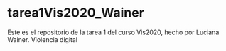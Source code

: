 # tarea1Vis2020_Wainer
Este es el repositorio de la tarea 1 del curso Vis2020, hecho por Luciana Wainer. Violencia digital
